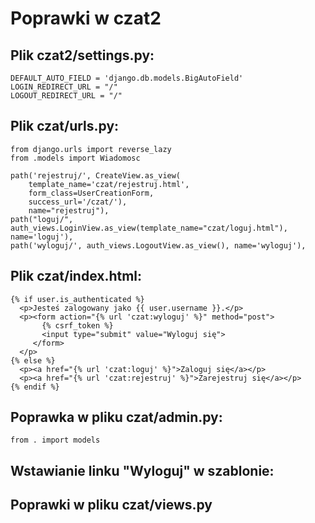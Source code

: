 # Poprawki w czat2

## Plik czat2/settings.py:

    DEFAULT_AUTO_FIELD = 'django.db.models.BigAutoField'
    LOGIN_REDIRECT_URL = "/"
    LOGOUT_REDIRECT_URL = "/"

## Plik czat/urls.py:

    from django.urls import reverse_lazy
    from .models import Wiadomosc

    path('rejestruj/', CreateView.as_view(
        template_name='czat/rejestruj.html',
        form_class=UserCreationForm,
        success_url='/czat/'),
        name="rejestruj"),
    path("loguj/", auth_views.LoginView.as_view(template_name="czat/loguj.html"), name='loguj'),
    path('wyloguj/', auth_views.LogoutView.as_view(), name='wyloguj'),

## Plik czat/index.html:

    {% if user.is_authenticated %}
      <p>Jesteś zalogowany jako {{ user.username }}.</p>
      <p><form action="{% url 'czat:wyloguj' %}" method="post">
           {% csrf_token %}
           <input type="submit" value="Wyloguj się">
         </form>
      </p>
    {% else %}
      <p><a href="{% url 'czat:loguj' %}">Zaloguj się</a></p>
      <p><a href="{% url 'czat:rejestruj' %}">Zarejestruj się</a></p>
    {% endif %}

## Poprawka w pliku czat/admin.py:

    from . import models

## Wstawianie linku "Wyloguj" w szablonie:

## Poprawki w pliku czat/views.py

    